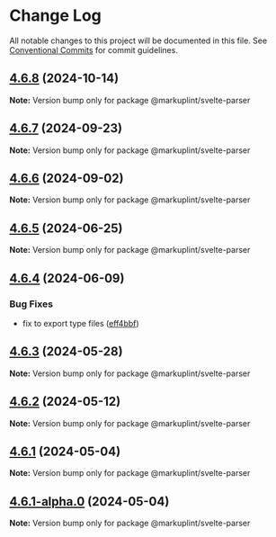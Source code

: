 # Change Log

All notable changes to this project will be documented in this file.
See [Conventional Commits](https://conventionalcommits.org) for commit guidelines.

## [4.6.8](https://github.com/markuplint/markuplint/compare/@markuplint/svelte-parser@4.6.7...@markuplint/svelte-parser@4.6.8) (2024-10-14)

**Note:** Version bump only for package @markuplint/svelte-parser





## [4.6.7](https://github.com/markuplint/markuplint/compare/@markuplint/svelte-parser@4.6.6...@markuplint/svelte-parser@4.6.7) (2024-09-23)

**Note:** Version bump only for package @markuplint/svelte-parser

## [4.6.6](https://github.com/markuplint/markuplint/compare/@markuplint/svelte-parser@4.6.5...@markuplint/svelte-parser@4.6.6) (2024-09-02)

**Note:** Version bump only for package @markuplint/svelte-parser

## [4.6.5](https://github.com/markuplint/markuplint/compare/@markuplint/svelte-parser@4.6.4...@markuplint/svelte-parser@4.6.5) (2024-06-25)

**Note:** Version bump only for package @markuplint/svelte-parser

## [4.6.4](https://github.com/markuplint/markuplint/compare/@markuplint/svelte-parser@4.6.3...@markuplint/svelte-parser@4.6.4) (2024-06-09)

### Bug Fixes

- fix to export type files ([eff4bbf](https://github.com/markuplint/markuplint/commit/eff4bbfd127574809dc5e15d7cafe87699758ee0))

## [4.6.3](https://github.com/markuplint/markuplint/compare/@markuplint/svelte-parser@4.6.2...@markuplint/svelte-parser@4.6.3) (2024-05-28)

**Note:** Version bump only for package @markuplint/svelte-parser

## [4.6.2](https://github.com/markuplint/markuplint/compare/@markuplint/svelte-parser@4.6.1...@markuplint/svelte-parser@4.6.2) (2024-05-12)

**Note:** Version bump only for package @markuplint/svelte-parser

## [4.6.1](https://github.com/markuplint/markuplint/compare/@markuplint/svelte-parser@4.6.1-alpha.0...@markuplint/svelte-parser@4.6.1) (2024-05-04)

**Note:** Version bump only for package @markuplint/svelte-parser

## [4.6.1-alpha.0](https://github.com/markuplint/markuplint/compare/@markuplint/svelte-parser@4.6.0...@markuplint/svelte-parser@4.6.1-alpha.0) (2024-05-04)

**Note:** Version bump only for package @markuplint/svelte-parser
